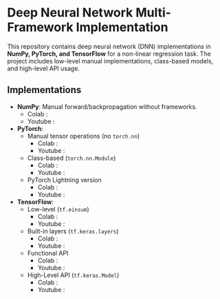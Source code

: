 # Deep Neural Network Multi-Framework Implementation

This repository contains deep neural network (DNN) implementations in **NumPy, PyTorch, and TensorFlow** for a non-linear regression task. The project includes low-level manual implementations, class-based models, and high-level API usage.

## Implementations

- **NumPy**: Manual forward/backpropagation without frameworks.
  - Colab :
  - Youtube : 
- **PyTorch**: 
  - Manual tensor operations (no `torch.nn`)
    - Colab :
    - Youtube : 
  - Class-based (`torch.nn.Module`)
    - Colab :
    - Youtube : 
  - PyTorch Lightning version
    - Colab :
    - Youtube : 
- **TensorFlow**:
  - Low-level (`tf.einsum`)
    - Colab :
    - Youtube : 
  - Built-in layers (`tf.keras.layers`)
    - Colab :
    - Youtube :  
  - Functional API
    - Colab :
    - Youtube : 
  - High-Level API (`tf.keras.Model`)
    - Colab :
    - Youtube :  
